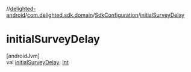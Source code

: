 //[delighted-android](../../../index.md)/[com.delighted.sdk.domain](../index.md)/[SdkConfiguration](index.md)/[initialSurveyDelay](initial-survey-delay.md)

# initialSurveyDelay

[androidJvm]\
val [initialSurveyDelay](initial-survey-delay.md): [Int](https://kotlinlang.org/api/latest/jvm/stdlib/kotlin/-int/index.html)

